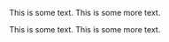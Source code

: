 This is some text.
This is some more text.
<style
  type="text/css">

h1 { color : red; }

</style>
This is some text.
This is some more text.
